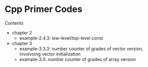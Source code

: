 # Cpp Primer Codes

Contents

- chapter 2
    - example-2.4.3: low-level/top-level const
- chapter 3
    - example-3.3.3: number counter of grades of vector version, involvoing vector initialization
    - example-3.5: number counter of grades of array version